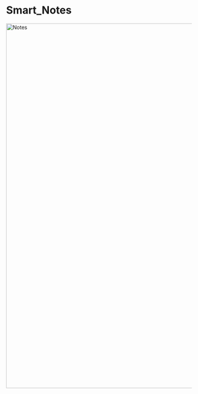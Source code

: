 # Smart_Notes

<img width="991" alt="Notes" src="https://github.com/n3w10n/Smart_Notes/assets/142721450/5b089884-e989-41a7-bf1f-b51385f782a6">
